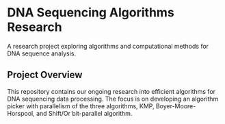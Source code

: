 # DNA Sequencing Algorithms Research

A research project exploring algorithms and computational methods for DNA sequence analysis.

## Project Overview

This repository contains our ongoing research into efficient algorithms for DNA sequencing data processing. The focus is on developing an algorithm picker with parallelism of the three algorithms, KMP, Boyer-Moore-Horspool, and Shift/Or bit-parallel algorithm.

